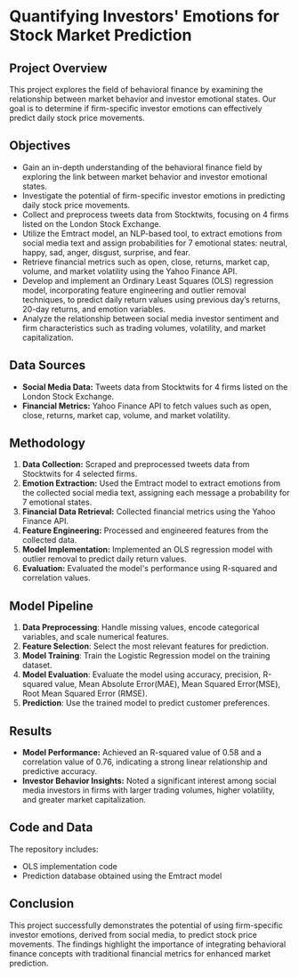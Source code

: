# Quantifying Investors' Emotions for Stock Market Prediction

## Project Overview

This project explores the field of behavioral finance by examining the relationship between market behavior and investor emotional states. Our goal is to determine if firm-specific investor emotions can effectively predict daily stock price movements.

## Objectives

- Gain an in-depth understanding of the behavioral finance field by exploring the link between market behavior and investor emotional states.
- Investigate the potential of firm-specific investor emotions in predicting daily stock price movements.
- Collect and preprocess tweets data from Stocktwits, focusing on 4 firms listed on the London Stock Exchange.
- Utilize the Emtract model, an NLP-based tool, to extract emotions from social media text and assign probabilities for 7 emotional states: neutral, happy, sad, anger, disgust, surprise, and fear.
- Retrieve financial metrics such as open, close, returns, market cap, volume, and market volatility using the Yahoo Finance API.
- Develop and implement an Ordinary Least Squares (OLS) regression model, incorporating feature engineering and outlier removal techniques, to predict daily return values using previous day’s returns, 20-day returns, and emotion variables.
- Analyze the relationship between social media investor sentiment and firm characteristics such as trading volumes, volatility, and market capitalization.

## Data Sources

- **Social Media Data:** Tweets data from Stocktwits for 4 firms listed on the London Stock Exchange.
- **Financial Metrics:** Yahoo Finance API to fetch values such as open, close, returns, market cap, volume, and market volatility.

## Methodology

1. **Data Collection:** Scraped and preprocessed tweets data from Stocktwits for 4 selected firms.
2. **Emotion Extraction:** Used the Emtract model to extract emotions from the collected social media text, assigning each message a probability for 7 emotional states.
3. **Financial Data Retrieval:** Collected financial metrics using the Yahoo Finance API.
4. **Feature Engineering:** Processed and engineered features from the collected data.
5. **Model Implementation:** Implemented an OLS regression model with outlier removal to predict daily return values.
6. **Evaluation:** Evaluated the model's performance using R-squared and correlation values.

## Model Pipeline
1. **Data Preprocessing**: Handle missing values, encode categorical variables, and scale numerical features.
2. **Feature Selection**: Select the most relevant features for prediction.
3. **Model Training**: Train the Logistic Regression model on the training dataset.
4. **Model Evaluation**: Evaluate the model using accuracy, precision, R-squared value, Mean Absolute Error(MAE), Mean Squared Error(MSE), Root Mean Squared Error (RMSE).
5. **Prediction**: Use the trained model to predict customer preferences.
## Results

- **Model Performance:** Achieved an R-squared value of 0.58 and a correlation value of 0.76, indicating a strong linear relationship and predictive accuracy.
- **Investor Behavior Insights:** Noted a significant interest among social media investors in firms with larger trading volumes, higher volatility, and greater market capitalization.

## Code and Data

The repository includes:

- OLS implementation code
- Prediction database obtained using the Emtract model

## Conclusion

This project successfully demonstrates the potential of using firm-specific investor emotions, derived from social media, to predict stock price movements. The findings highlight the importance of integrating behavioral finance concepts with traditional financial metrics for enhanced market prediction.
